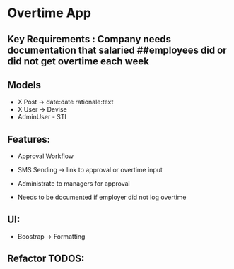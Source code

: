 # Overtime App

## Key Requirements : Company needs documentation that salaried ##employees did or did not get overtime each week

## Models

*  X Post -> date:date rationale:text
*  X User -> Devise
* AdminUser - STI


## Features:
* Approval Workflow

* SMS Sending -> link to approval or overtime input
* Administrate to managers for approval
* Needs to be documented if employer did not log overtime

## UI:
* Boostrap -> Formatting


## Refactor TODOS:
